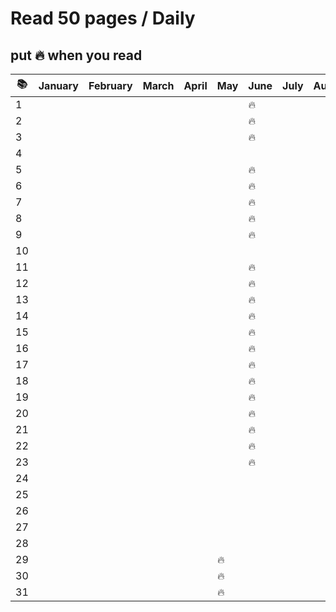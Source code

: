 # Read 50 pages / Daily

## put :fire: when you read

| :books: | January | February | March | April | May    | June   | July | August | Sept. | Oct. | Nov. | Dec. |
| ------- | ------- | -------- | ----- | ----- | ------ | ------ | ---- | ------ | ----- | ---- | ---- | ---- |
| 1       |         |          |       |       |        | :fire: |      |        |       |      |      |      |
| 2       |         |          |       |       |        | :fire: |      |        |       |      |      |      |
| 3       |         |          |       |       |        | :fire: |      |        |       |      |      |      |
| 4       |         |          |       |       |        |        |      |        |       |      |      |      |
| 5       |         |          |       |       |        | :fire: |      |        |       |      |      |      |
| 6       |         |          |       |       |        | :fire: |      |        |       |      |      |      |
| 7       |         |          |       |       |        | :fire: |      |        |       |      |      |      |
| 8       |         |          |       |       |        | :fire: |      |        |       |      |      |      |
| 9       |         |          |       |       |        | :fire: |      |        |       |      |      |      |
| 10      |         |          |       |       |        |        |      |        |       |      |      |      |
| 11      |         |          |       |       |        | :fire: |      |        |       |      |      |      |
| 12      |         |          |       |       |        | :fire: |      |        |       |      |      |      |
| 13      |         |          |       |       |        | :fire: |      |        |       |      |      |      |
| 14      |         |          |       |       |        | :fire: |      |        |       |      |      |      |
| 15      |         |          |       |       |        | :fire: |      |        |       |      |      |      |
| 16      |         |          |       |       |        | :fire: |      |        |       |      |      |      |
| 17      |         |          |       |       |        | :fire: |      |        |       |      |      |      |
| 18      |         |          |       |       |        | :fire: |      |        |       |      |      |      |
| 19      |         |          |       |       |        | :fire: |      |        |       |      |      |      |
| 20      |         |          |       |       |        | :fire: |      |        |       |      |      |      |
| 21      |         |          |       |       |        | :fire: |      |        |       |      |      |      |
| 22      |         |          |       |       |        | :fire: |      |        |       |      |      |      |
| 23      |         |          |       |       |        | :fire: |      |        |       |      |      |      |
| 24      |         |          |       |       |        |        |      |        |       |      |      |      |
| 25      |         |          |       |       |        |        |      |        |       |      |      |      |
| 26      |         |          |       |       |        |        |      |        |       |      |      |      |
| 27      |         |          |       |       |        |        |      |        |       |      |      |      |
| 28      |         |          |       |       |        |        |      |        |       |      |      |      |
| 29      |         |          |       |       | :fire: |        |      |        |       |      |      |      |
| 30      |         |          |       |       | :fire: |        |      |        |       |      |      |      |
| 31      |         |          |       |       | :fire: |        |      |        |       |      |      |      |
